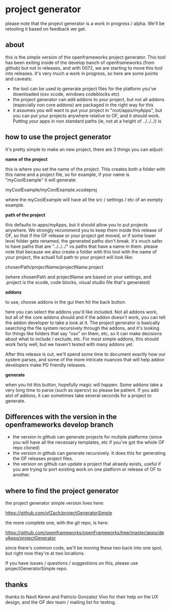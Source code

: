 # project generator

please note that the project generator is a work in progress / alpha.  We'll be retooling it based on feedback we get. 

## about

this is the simple version of the openframeworks project generator.  This tool has been exiting inside of the develop banch of openframeworks (from github) but not in releases, and with 0072, we are starting to move this tool into releases.   It's very much a work in progress, so here are some points and caveats: 

* the tool can be used to generate project files for the platform you've downloaded (osx xcode, windows codeblocks etc)
* the project generator can add addons to your project, but not all addons (especially non core addons) are packaged in the right way for this
* it assumes you will want to put your project in "root/apps/myApps", but you can put your projects anywhere relative to OF, and it should work. Putting your apps in non standard paths (ie, not at a height of ../../../) is  

## how to use the project generator

It's pretty simple to make an new project, there are 3 things you can adjust: 

**name of the project**

this is where you set the name of the project.  This creates both a folder with this name and a project file, so for example, if your name is "myCoolExample" it will generate: 

myCoolExample/myCoolExample.xcodeproj

where the myCoolExample will have all the src / settings / etc of an exmpty example. 

**path of the project**

this defaults to apps/myApps, but it should allow you to put projects anywhere.  We strongly recommend you to keep them inside this release of OF, so that if the OF release or your project get moved, or if some lower level folder gets renamed, the generated paths don't break.  it's much safer to have paths that are "../../../" vs paths that have a name in them.  please note that because we also create a folder with this tool with the name of your project, the actuall full path to your project will look like: 

chosenPath/projectName/projectName.project

(where chosenPath and projectName are based on your settings, and .project is the xcode, code blocks, visual studio file that's generated)

**addons**

to use, choose addons in the gui then hit the back button. 

here you can select the addons you'd like included.  Not all addons work, but all of the core addons should and if the addon doesn't work, you can tell the addon developer to take a look at it.  The project generator is basically searching the file system recursively through the addons, and it's looking for things like folders that say "osx" on them, etc, so it can make decisions about what to include / exclude, etc.  For most simple addons, this should work fairly well, but we haven't tested with many addons yet.   

After this release is out, we'll spend some time to document exactly how our system parses, and some of the more intricate nuances that will help addon developers make PG friendly releases. 

**generate**

when you hit this button, hopefully magic will happen.  Some addons take a very long time to parse (such as opencv) so please be patient.  If you add alot of addons, it can sometimes take several seconds for a project to generate. 

## Differences with the version in the openframeworks develop branch

* the version in github can generate projects for mutiple platforms (since you will have all the necessary templates, etc if you've got the whole OF repo cloned)
* the version in github can generate recursively.  It does this for generating the OF releases project files.
* the version on github can update a project that alraedy exists, useful if you are trying to port existing work on one platform or release of OF to another. 

## where to find the project generator

the project generator simple version lives here: 

https://github.com/ofZach/projectGeneratorSimple

the more complete one, with the git repo, is here: 

https://github.com/openframeworks/openFrameworks/tree/master/apps/devApps/projectGenerator

since there's common code, we'll be moving these two back into one spot, but right now they're at two locations. 

If you have issues / questions / suggestions on this, please use projectGeneratorSimple repo. 

## thanks

thanks to Navit Keren and Patricio Gonzalez Vivo for their help on the UX design, and the OF dev team / mailing list for testing. 